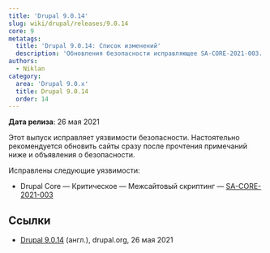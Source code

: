```yaml
---
title: 'Drupal 9.0.14'
slug: wiki/drupal/releases/9.0.14
core: 9
metatags:
  title: 'Drupal 9.0.14: Список изменений'
  description: 'Обновления безопасности исправляющее SA-CORE-2021-003.'
authors:
  - Niklan
category:
  area: 'Drupal 9.0.x'
  title: Drupal 9.0.14
  order: 14
---
```


**Дата релиза**: 26 мая 2021

Этот выпуск исправляет уязвимости безопасности. Настоятельно рекомендуется обновить сайты сразу после прочтения примечаний ниже и объявления о безопасности.

Исправлены следующие уязвимости:

- Drupal Core — Критическое — Межсайтовый скриптинг — [SA-CORE-2021-003](../../../../security/sa-core/2021-003/index.md)

## Ссылки

- [Drupal 9.0.14](https://www.drupal.org/project/drupal/releases/9.0.14) (англ.), drupal.org, 26 мая 2021
